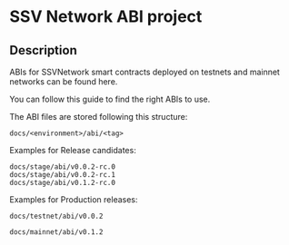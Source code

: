 # SSV Network ABI project


## Description

ABIs for SSVNetwork smart contracts deployed on testnets and mainnet networks can be found here.


You can follow this guide to find the right ABIs to use.

The ABI files are stored following this structure:

`docs/<environment>/abi/<tag>`

Examples for Release candidates:

```
docs/stage/abi/v0.0.2-rc.0
docs/stage/abi/v0.0.2-rc.1
docs/stage/abi/v0.1.2-rc.0
```
Examples for Production releases:

```
docs/testnet/abi/v0.0.2

docs/mainnet/abi/v0.1.2
```
